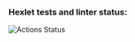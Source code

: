 ### Hexlet tests and linter status:
![Actions Status](https://github.com/sahaviev/frontend-project-lvl1/workflows/hexlet-check/badge.svg)
